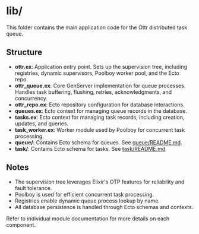 # lib/

This folder contains the main application code for the Ottr distributed task queue.

## Structure

- **ottr.ex**: Application entry point. Sets up the supervision tree, including registries, dynamic supervisors, Poolboy worker pool, and the Ecto repo.
- **ottr_queue.ex**: Core GenServer implementation for queue processes. Handles task buffering, flushing, retries, acknowledgments, and concurrency.
- **ottr_repo.ex**: Ecto repository configuration for database interactions.
- **queues.ex**: Ecto context for managing queue records in the database.
- **tasks.ex**: Ecto context for managing task records, including creation, updates, and queries.
- **task_worker.ex**: Worker module used by Poolboy for concurrent task processing.
- **queue/**: Contains Ecto schema for queues. See [queue/README.md](queue/README.md).
- **task/**: Contains Ecto schema for tasks. See [task/README.md](task/README.md).

## Notes

- The supervision tree leverages Elixir's OTP features for reliability and fault tolerance.
- Poolboy is used for efficient concurrent task processing.
- Registries enable dynamic queue process lookup by name.
- All database persistence is handled through Ecto schemas and contexts.

Refer to individual module documentation for more details on each component.